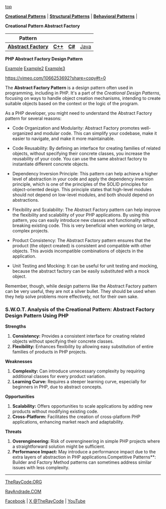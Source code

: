 [top](../README.md)

**[Creational Patterns](../README.md)** | **[Structural Patterns](../../Structural/README.md)** | **[Behavioral Patterns](../../Behavioral/README.md)** |

**Creational Pattern Abstract Factory**

|Pattern|   |   |   |
|---|---|---|---|
| [**Abstract Factory**](README.md) | [**C++**](../../../CPP/Creational/AbstractFactory/README.md) | [**C#**](../../../Csharp/Creational/AbstractFactory/README.md) | [Java](../../../Java/Creational/AbstractFactory/README.md) 

**PHP Abstract Factory Design Pattern**

[Example](Example/README.md) [Example2](Example2/README.md) [Example3](Example3/README.md)

https://vimeo.com/1066253692?share=copy#t=0

The **Abstract Factory Pattern** is a design pattern often used in programming, including in PHP. It's a part of the *Creational Design Patterns*, focusing on ways to handle object creation mechanisms, intending to create suitable objects based on the context or the logic of the program.

As a PHP developer, you might need to understand the Abstract Factory pattern for several reasons:

- Code Organization and Modularity: Abstract Factory promotes well-organized and modular code. This can simplify your codebase, make it easier to navigate, and make it more maintainable.

- Code Reusability: By defining an interface for creating families of related objects, without specifying their concrete classes, you increase the reusability of your code. You can use the same abstract factory to instantiate different concrete objects.

- Dependency Inversion Principle: This pattern can help achieve a higher level of abstraction in your code and apply the dependency inversion principle, which is one of the principles of the SOLID principles for object-oriented design. This principle states that high-level modules should not depend on low-level modules, and both should depend on abstractions.

- Flexibility and Scalability: The Abstract Factory pattern can help improve the flexibility and scalability of your PHP applications. By using this pattern, you can easily introduce new classes and functionality without breaking existing code. This is very beneficial when working on large, complex projects.

- Product Consistency: The Abstract Factory pattern ensures that the product (the object created) is consistent and compatible with other objects. This avoids incompatible combinations of objects in the application.

- Unit Testing and Mocking: It can be useful for unit testing and mocking, because the abstract factory can be easily substituted with a mock object.

Remember, though, while design patterns like the Abstract Factory pattern can be very useful, they are not a silver bullet. They should be used when they help solve problems more effectively, not for their own sake.

### S.W.O.T. Analysis of the Creational Pattern: Abstract Factory Design Pattern Using PHP

**Strengths**
1. **Consistency:** Provides a consistent interface for creating related objects without specifying their concrete classes.
2. **Flexibility:** Enhances flexibility by allowing easy substitution of entire families of products in PHP projects.

**Weaknesses**
1. **Complexity:** Can introduce unnecessary complexity by requiring additional classes for every product variation.
2. **Learning Curve:** Requires a steeper learning curve, especially for beginners in PHP, due to abstract concepts.

**Opportunities**
1. **Scalability:** Offers opportunities to scale applications by adding new products without modifying existing code.
2. **Cross-Platform:** Facilitates the creation of cross-platform PHP applications, enhancing market reach and adaptability.

**Threats**
1. **Overengineering:** Risk of overengineering in simple PHP projects where a straightforward solution might be sufficient.
2. **Performance Impact:** May introduce a performance impact due to the extra layers of abstraction in PHP applications.Competitive Patterns**: Builder and Factory Method patterns can sometimes address similar issues with less complexity.

---

[TheRayCode.ORG](https://www.TheRayCode.org)

[RayAndrade.COM](https://www.RayAndrade.com)


[Facebook](https://www.facebook.com/TheRayCode/) | [X @TheRayCode](https://www.x.com/TheRayCode/) | [YouTube](https://www.youtube.com/TheRayCode/)
